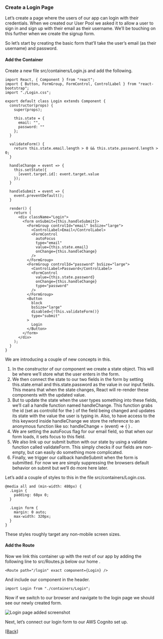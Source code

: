 ### **Create a Login Page**
Let’s create a page where the users of our app can login with their credentials. When we created our User Pool we asked it to allow a user to sign in and sign up with their email as their username. We’ll be touching on this further when we create the signup form.

So let’s start by creating the basic form that’ll take the user’s email (as their username) and password.

#### Add the Container
Create a new file src/containers/Login.js and add the following.

```
import React, { Component } from "react";
import { Button, FormGroup, FormControl, ControlLabel } from "react-bootstrap";
import "./Login.css";

export default class Login extends Component {
  constructor(props) {
    super(props);

    this.state = {
      email: "",
      password: ""
    };
  }

  validateForm() {
    return this.state.email.length > 0 && this.state.password.length > 0;
  }

  handleChange = event => {
    this.setState({
      [event.target.id]: event.target.value
    });
  }

  handleSubmit = event => {
    event.preventDefault();
  }

  render() {
    return (
      <div className="Login">
        <form onSubmit={this.handleSubmit}>
          <FormGroup controlId="email" bsSize="large">
            <ControlLabel>Email</ControlLabel>
            <FormControl
              autoFocus
              type="email"
              value={this.state.email}
              onChange={this.handleChange}
            />
          </FormGroup>
          <FormGroup controlId="password" bsSize="large">
            <ControlLabel>Password</ControlLabel>
            <FormControl
              value={this.state.password}
              onChange={this.handleChange}
              type="password"
            />
          </FormGroup>
          <Button
            block
            bsSize="large"
            disabled={!this.validateForm()}
            type="submit"
          >
            Login
          </Button>
        </form>
      </div>
    );
  }
}
```

We are introducing a couple of new concepts in this.

1. In the constructor of our component we create a state object. This will be where we’ll store what the user enters in the form.
2. We then connect the state to our two fields in the form by setting this.state.email and this.state.password as the value in our input fields. This means that when the state changes, React will re-render these components with the updated value.
3. But to update the state when the user types something into these fields, we’ll call a handle function named handleChange. This function grabs the id (set as controlId for the <FormGroup>) of the field being changed and updates its state with the value the user is typing in. Also, to have access to the this keyword inside handleChange we store the reference to an anonymous function like so: handleChange = (event) => { } .
4. We are setting the autoFocus flag for our email field, so that when our form loads, it sets focus to this field.
5. We also link up our submit button with our state by using a validate function called validateForm. This simply checks if our fields are non-empty, but can easily do something more complicated.
6. Finally, we trigger our callback handleSubmit when the form is submitted. For now we are simply suppressing the browsers default behavior on submit but we’ll do more here later.

Let’s add a couple of styles to this in the file src/containers/Login.css.

```
@media all and (min-width: 480px) {
  .Login {
    padding: 60px 0;
  }

  .Login form {
    margin: 0 auto;
    max-width: 320px;
  }
}
```

These styles roughly target any non-mobile screen sizes.

#### Add the Route
Now we link this container up with the rest of our app by adding the following line to src/Routes.js below our home <Route>.

```
<Route path="/login" exact component={Login} />
```

And include our component in the header.

```
import Login from "./containers/Login";
```

Now if we switch to our browser and navigate to the login page we should see our newly created form.

![Login page added screenshot](https://d33wubrfki0l68.cloudfront.net/62d517a74c4cbdbf466ce8d29fb231d752d6a0a5/b94dd/assets/login-page-added.png)

Next, let’s connect our login form to our AWS Cognito set up.


[[Back]](https://github.com/eksant/serverless-react-aws)

